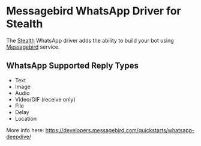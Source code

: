 # Messagebird WhatsApp Driver for Stealth

The [Stealth](https://github.com/hellostealth/stealth) WhatsApp driver adds the ability to build your bot using [Messagebird](https://www.messagebird.com/en/) service.

## WhatsApp Supported Reply Types

* Text
* Image
* Audio
* Video/GIF (receive only)
* File
* Delay
* Location

More info here: https://developers.messagebird.com/quickstarts/whatsapp-deepdive/

